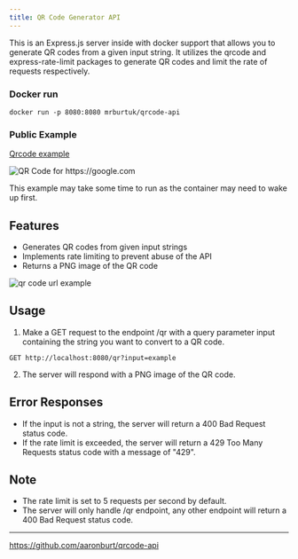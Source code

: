 ```yaml
---
title: QR Code Generator API
---
```


This is an Express.js server inside with docker support that allows you to generate QR codes from a given input string. It utilizes the qrcode and express-rate-limit packages to generate QR codes and limit the rate of requests respectively.

### Docker run
```docker run -p 8080:8080 mrburtuk/qrcode-api```

### Public Example
[Qrcode example](https://qrcode-api.aaronburt.co.uk/qr?input=https://google.com)

<img src="https://qrcode-api.aaronburt.co.uk/qr?input=https://google.com" alt="QR Code for https://google.com"/>

This example may take some time to run as the container may need to wake up first. 

## Features
- Generates QR codes from given input strings
- Implements rate limiting to prevent abuse of the API
- Returns a PNG image of the QR code

<img src="https://storj.aaronburt.co.uk/1694625043/brave_J3z1Cwlzr1.gif" alt="qr code url example"/>

## Usage
1. Make a GET request to the endpoint /qr with a query parameter input containing the string you want to convert to a QR code.

```GET http://localhost:8080/qr?input=example```

2. The server will respond with a PNG image of the QR code.


## Error Responses
- If the input is not a string, the server will return a 400 Bad Request status code.
- If the rate limit is exceeded, the server will return a 429 Too Many Requests status code with a message of "429".

## Note
- The rate limit is set to 5 requests per second by default.
- The server will only handle /qr endpoint, any other endpoint will return a 400 Bad Request status code.

---
https://github.com/aaronburt/qrcode-api